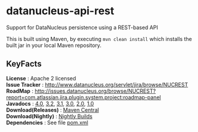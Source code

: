 datanucleus-api-rest
====================

Support for DataNucleus persistence using a REST-based API

This is built using Maven, by executing `mvn clean install` which installs the built jar in your local Maven repository.


KeyFacts
--------
__License__ : Apache 2 licensed  
__Issue Tracker__ : http://www.datanucleus.org/servlet/jira/browse/NUCREST  
__RoadMap__ : http://issues.datanucleus.org/browse/NUCREST?report=com.atlassian.jira.plugin.system.project:roadmap-panel  
__Javadocs__ : [4.0](http://www.datanucleus.org/javadocs/api.rest/4.0/), [3.2](http://www.datanucleus.org/javadocs/api.rest/3.2/), [3.1](http://www.datanucleus.org/javadocs/api.rest/3.1/), [3.0](http://www.datanucleus.org/javadocs/api.rest/3.0/), [2.0](http://www.datanucleus.org/javadocs/api.rest/2.0/), [1.0](http://www.datanucleus.org/javadocs/api.rest/1.0/)  
__Download(Releases)__ : [Maven Central](http://central.maven.org/maven2/org/datanucleus/datanucleus-api-rest)  
__Download(Nightly)__ : [Nightly Builds](http://www.datanucleus.org/downloads/maven2-nightly/org/datanucleus/datanucleus-api-rest)  
__Dependencies__ : See file [pom.xml](pom.xml)  
